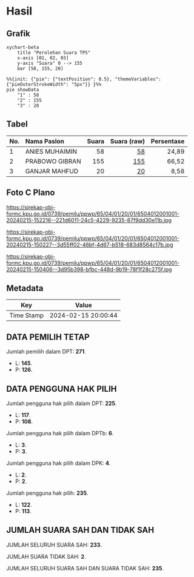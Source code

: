 # Hasil

## Grafik

```mermaid
xychart-beta
    title "Perolehan Suara TPS"
    x-axis [01, 02, 03]
    y-axis "Suara" 0 --> 155
    bar [58, 155, 20]
```

```mermaid
%%{init: {"pie": {"textPosition": 0.5}, "themeVariables": {"pieOuterStrokeWidth": "5px"}} }%%
pie showData
    "1" : 58
    "2" : 155
    "3" : 20
```

## Tabel

| No. | Nama Paslon    | Suara | Suara (raw) | Persentase |
|:--- |:-------------- | -----:| -----------:| ----------:|
| 1   | ANIES MUHAIMIN | 58    | [58][p-1]   | 24,89      |
| 2   | PRABOWO GIBRAN | 155   | [155][p-2]  | 66,52      |
| 3   | GANJAR MAHFUD  | 20    | [20][p-3]   | 8,58       |


[p-1]: https://github.com/gigit-pemilu/pemilu-2024-65-kalimantan-utara/blob/main/pilpres/hitung-suara/sub/65-kalimantan-utara/sub/04-tana-tidung/sub/01-sesayap/sub/2001-tideng-pale/sub/001-tps/sub/paslon-1.txt
[p-2]: https://github.com/gigit-pemilu/pemilu-2024-65-kalimantan-utara/blob/main/pilpres/hitung-suara/sub/65-kalimantan-utara/sub/04-tana-tidung/sub/01-sesayap/sub/2001-tideng-pale/sub/001-tps/sub/paslon-2.txt
[p-3]: https://github.com/gigit-pemilu/pemilu-2024-65-kalimantan-utara/blob/main/pilpres/hitung-suara/sub/65-kalimantan-utara/sub/04-tana-tidung/sub/01-sesayap/sub/2001-tideng-pale/sub/001-tps/sub/paslon-3.txt

## Foto C Plano

https://sirekap-obj-formc.kpu.go.id/0739/pemilu/ppwp/65/04/01/20/01/6504012001001-20240215-152216--221d6011-24c5-4229-9235-87f9dd30e11b.jpg

https://sirekap-obj-formc.kpu.go.id/0739/pemilu/ppwp/65/04/01/20/01/6504012001001-20240215-150227--3d55ff02-46bf-4d67-b518-683d8564c17b.jpg

https://sirekap-obj-formc.kpu.go.id/0739/pemilu/ppwp/65/04/01/20/01/6504012001001-20240215-150406--3d95b398-bfbc-448d-9b19-78f1f28c275f.jpg


## Metadata

| Key        | Value               |
| ---------- | ------------------- |
| Time Stamp | 2024-02-15 20:00:44 |


## DATA PEMILIH TETAP

Jumlah pemilih dalam DPT: **271**.
 * L: **145**.
 * P: **126**.

## DATA PENGGUNA HAK PILIH

Jumlah pengguna hak pilih dalam DPT: **225**.
 * L: **117**.
 * P: **108**.

Jumlah pengguna hak pilih dalam DPTb: **6**.
 * L: **3**.
 * P: **3**.

Jumlah pengguna hak pilih dalam DPK: **4**.
 * L: **2**.
 * P: **2**.

Jumlah pengguna hak pilih: **235**.
 * L: **122**.
 * P: **113**.

## JUMLAH SUARA SAH DAN TIDAK SAH

JUMLAH SELURUH SUARA SAH: **233**.

JUMLAH SUARA TIDAK SAH: **2**.

JUMLAH SELURUH SUARA SAH DAN SUARA TIDAK SAH: **235**.


